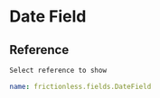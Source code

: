 # Date Field

## Reference

```markdown tabs=Select
Select reference to show
```

```yaml reference tabs=DateField
name: frictionless.fields.DateField
```
